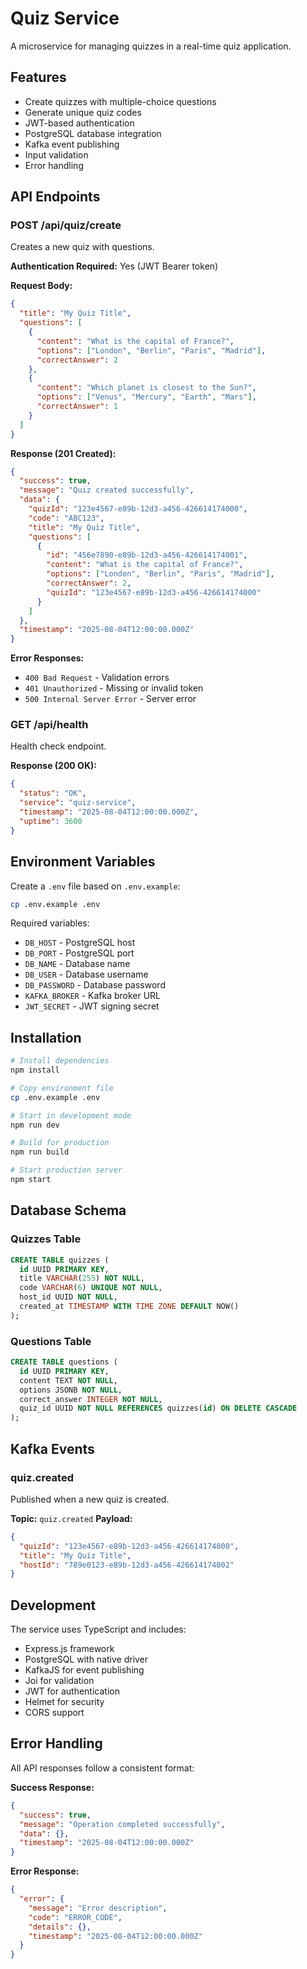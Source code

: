 # Quiz Service

A microservice for managing quizzes in a real-time quiz application.

## Features

- Create quizzes with multiple-choice questions
- Generate unique quiz codes
- JWT-based authentication
- PostgreSQL database integration
- Kafka event publishing
- Input validation
- Error handling

## API Endpoints

### POST /api/quiz/create

Creates a new quiz with questions.

**Authentication Required:** Yes (JWT Bearer token)

**Request Body:**
```json
{
  "title": "My Quiz Title",
  "questions": [
    {
      "content": "What is the capital of France?",
      "options": ["London", "Berlin", "Paris", "Madrid"],
      "correctAnswer": 2
    },
    {
      "content": "Which planet is closest to the Sun?",
      "options": ["Venus", "Mercury", "Earth", "Mars"],
      "correctAnswer": 1
    }
  ]
}
```

**Response (201 Created):**
```json
{
  "success": true,
  "message": "Quiz created successfully",
  "data": {
    "quizId": "123e4567-e89b-12d3-a456-426614174000",
    "code": "ABC123",
    "title": "My Quiz Title",
    "questions": [
      {
        "id": "456e7890-e89b-12d3-a456-426614174001",
        "content": "What is the capital of France?",
        "options": ["London", "Berlin", "Paris", "Madrid"],
        "correctAnswer": 2,
        "quizId": "123e4567-e89b-12d3-a456-426614174000"
      }
    ]
  },
  "timestamp": "2025-08-04T12:00:00.000Z"
}
```

**Error Responses:**

- `400 Bad Request` - Validation errors
- `401 Unauthorized` - Missing or invalid token
- `500 Internal Server Error` - Server error

### GET /api/health

Health check endpoint.

**Response (200 OK):**
```json
{
  "status": "OK",
  "service": "quiz-service",
  "timestamp": "2025-08-04T12:00:00.000Z",
  "uptime": 3600
}
```

## Environment Variables

Create a `.env` file based on `.env.example`:

```bash
cp .env.example .env
```

Required variables:
- `DB_HOST` - PostgreSQL host
- `DB_PORT` - PostgreSQL port
- `DB_NAME` - Database name
- `DB_USER` - Database username
- `DB_PASSWORD` - Database password
- `KAFKA_BROKER` - Kafka broker URL
- `JWT_SECRET` - JWT signing secret

## Installation

```bash
# Install dependencies
npm install

# Copy environment file
cp .env.example .env

# Start in development mode
npm run dev

# Build for production
npm run build

# Start production server
npm start
```

## Database Schema

### Quizzes Table
```sql
CREATE TABLE quizzes (
  id UUID PRIMARY KEY,
  title VARCHAR(255) NOT NULL,
  code VARCHAR(6) UNIQUE NOT NULL,
  host_id UUID NOT NULL,
  created_at TIMESTAMP WITH TIME ZONE DEFAULT NOW()
);
```

### Questions Table
```sql
CREATE TABLE questions (
  id UUID PRIMARY KEY,
  content TEXT NOT NULL,
  options JSONB NOT NULL,
  correct_answer INTEGER NOT NULL,
  quiz_id UUID NOT NULL REFERENCES quizzes(id) ON DELETE CASCADE
);
```

## Kafka Events

### quiz.created
Published when a new quiz is created.

**Topic:** `quiz.created`
**Payload:**
```json
{
  "quizId": "123e4567-e89b-12d3-a456-426614174000",
  "title": "My Quiz Title",
  "hostId": "789e0123-e89b-12d3-a456-426614174002"
}
```

## Development

The service uses TypeScript and includes:
- Express.js framework
- PostgreSQL with native driver
- KafkaJS for event publishing
- Joi for validation
- JWT for authentication
- Helmet for security
- CORS support

## Error Handling

All API responses follow a consistent format:

**Success Response:**
```json
{
  "success": true,
  "message": "Operation completed successfully",
  "data": {},
  "timestamp": "2025-08-04T12:00:00.000Z"
}
```

**Error Response:**
```json
{
  "error": {
    "message": "Error description",
    "code": "ERROR_CODE",
    "details": {},
    "timestamp": "2025-08-04T12:00:00.000Z"
  }
}
```
